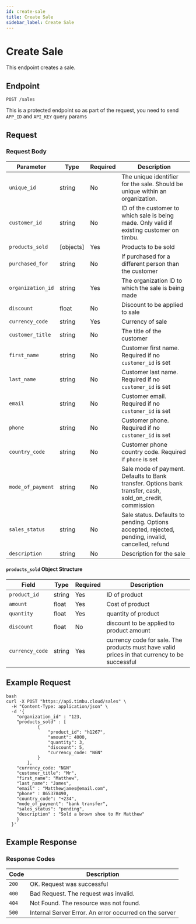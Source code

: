 ```yaml
---
id: create-sale
title: Create Sale
sidebar_label: Create Sale
---
```


# Create Sale

This endpoint creates a sale.

## Endpoint

`POST /sales`


This is a protected endpoint so as part of the request, you need to send `APP_ID` and `API_KEY` query params

## Request

### Request Body

| Parameter        | Type   | Required | Description                      |
|------------------|--------|----------|----------------------------------|
| `unique_id`| string | No      | The unique identifier for the sale. Should be unique within an organization. |
| `customer_id`    | string | No       | ID of the customer to which sale is being made. Only valid if existing customer on timbu. |
| `products_sold`    | [objects] | Yes       | Products to be sold|
| `purchased_for`          | string | No       | If purchased for a different person than the customer |
| `organization_id`          | string | Yes       | The organization ID to which the sale is being made|
| `discount`          | float | No       |  Discount to be applied to sale|
| `currency_code`          | string | Yes       | Currency of sale|
| `customer_title`          | string | No       | The title of the customer |
| `first_name`          | string | No       | Customer first name. Required if no `customer_id` is set|
| `last_name`          | string | No       | Customer last name. Required if no `customer_id` is set|
| `email`          | string | No       | Customer email. Required if no `customer_id` is set |
| `phone`          | string | No       | Customer phone. Required if no `customer_id` is set  |
| `country_code`          | string | No       | Customer phone country code. Required if `phone` is set  |
| `mode_of_payment`          | string | No       | Sale mode of payment. Defaults to Bank transfer. Options bank transfer, cash, sold_on_credit, commission |
| `sales_status`          | string | No       | Sale status. Defaults to pending. Options accepted, rejected, pending, invalid, cancelled, refund |
| `description`          | string | No       | Description for the sale |


#### `products_sold` Object Structure

| Field         | Type   | Required | Description                      |
|---------------|--------|----------|----------------------------------|
| `product_id`        | string | Yes      | ID of product |
| `amount`     | float | Yes       | Cost of product |
| `quantity`     | float | Yes       | quantity of product |
| `discount`     | float | No       | discount to be applied to product amount |
| `currency_code`     | string | Yes       | currency code for sale. The products must have valid prices in that currency to be successful |



## Example Request

```
bash
curl -X POST "https://api.timbu.cloud/sales" \
  -H "Content-Type: application/json" \
  -d '{
    "organization_id" : "123,
    "products_sold" : [
            {   
                "product_id": "h1267",
                "amount": 4000,
                "quantity": 3,
                "discount": 5,
                "currency_code: "NGN"
            }
        ],
    "currency_code: "NGN"
    "customer_title": "Mr",
    "first_name": "Matthew",
    "last_name": "James",
    "email" : "Matthewjames@email.com",
    "phone" : 865378490,
    "country_code": "+234",
    "mode_of_payment": "bank transfer",
    "sales_status": "pending",
    "description" : "Sold a brown shoe to Mr Matthew"
    }
  }'
```

## Example Response

### Response Codes

| Code        | Description   | 
|------------------|--------|
| `200`| OK. Request was successful |
| `400`    | Bad Request. The request was invalid. |
| `404`          | Not Found. The resource was not found. | 
| `500`          | Internal Server Error. An error occurred on the server | 